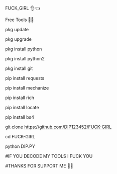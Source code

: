 FUCK_GIRL 👌👈

Free Tools 🍼🍼 

pkg update 

pkg upgrade 

pkg install python 

pkg install python2 

pkg install git 

pip install requests 

pip install mechanize 

pip install rich 

pip install locate 

pip install bs4 

git clone https://github.com/DIP123452/FUCK-GIRL 

cd FUCK-GIRL 

python DIP.PY 

#IF YOU DECODE MY TOOLS I FUCK YOU 

#THANKS FOR SUPPORT ME 💜💙
